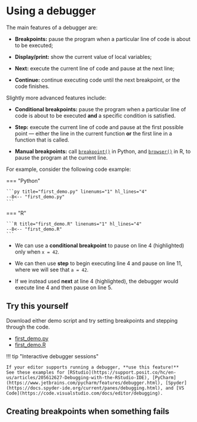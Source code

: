 # Using a debugger

The main features of a debugger are:

- **Breakpoints:** pause the program when a particular line of code is about to be executed;

- **Display/print:** show the current value of local variables;

- **Next:** execute the current line of code and pause at the next line;

- **Continue:** continue executing code until the next breakpoint, or the code finishes.

Slightly more advanced features include:

- **Conditional breakpoints:** pause the program when a particular line of code is about to be executed **and** a specific condition is satisfied.

- **Step:** execute the current line of code and pause at the first possible point — either the line in the current function **or** the first line in a function that is called.

- **Manual breakpoints:** call [`breakpoint()`](https://docs.python.org/3/library/pdb.html) in Python, and [`browser()`](https://adv-r.hadley.nz/debugging.html#browser) in R, to pause the program at the current line.

For example, consider the following code example:

=== "Python"

    ```py title="first_demo.py" linenums="1" hl_lines="4"
    --8<-- "first_demo.py"
    ```

=== "R"

    ```R title="first_demo.R" linenums="1" hl_lines="4"
    --8<-- "first_demo.R"
    ```

- We can use a **conditional breakpoint** to pause on line 4 (highlighted) only when `x = 42`.

- We can then use **step** to begin executing line 4 and pause on line 11, where we will see that `a = 42`.

- If we instead used **next** at line 4 (highlighted), the debugger would execute line 4 and then pause on line 5.

## Try this yourself

Download either demo script and try setting breakpoints and stepping through the code.

- [first_demo.py](first_demo.py)
- [first_demo.R](first_demo.R)

!!! tip "Interactive debugger sessions"

    If your editor supports running a debugger, **use this feature!**
    See these examples for [RStudio](https://support.posit.co/hc/en-us/articles/205612627-Debugging-with-the-RStudio-IDE), [PyCharm](https://www.jetbrains.com/pycharm/features/debugger.html), [Spyder](https://docs.spyder-ide.org/current/panes/debugging.html), and [VS Code](https://code.visualstudio.com/docs/editor/debugging).

## Creating breakpoints when something fails
